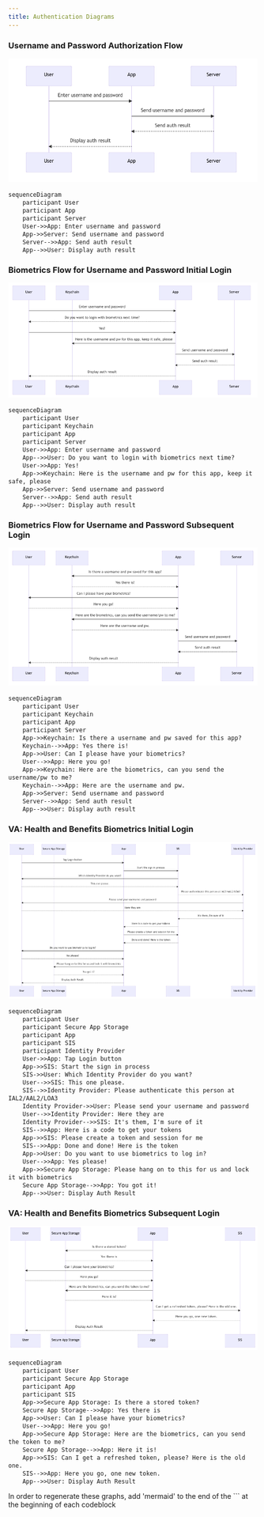 ```yaml
---
title: Authentication Diagrams
---
```


### Username and Password Authorization Flow
![Username and Password Authorization Flow](../../../../static/img/backend/username-and-password-authorization-flow.png)

```
sequenceDiagram
    participant User
    participant App
    participant Server
    User->>App: Enter username and password
    App->>Server: Send username and password
    Server-->>App: Send auth result
    App-->>User: Display auth result
```

### Biometrics Flow for Username and Password Initial Login
![Biometrics Flow for Username and Password Initial Login](../../../../static/img/backend/biometrics-flow-for-username-and-password-initial-login.png)

```
sequenceDiagram
    participant User
    participant Keychain
    participant App
    participant Server
    User->>App: Enter username and password
    App-->>User: Do you want to login with biometrics next time?
    User->>App: Yes!
    App->>Keychain: Here is the username and pw for this app, keep it safe, please
    App->>Server: Send username and password
    Server-->>App: Send auth result
    App-->>User: Display auth result
```

### Biometrics Flow for Username and Password Subsequent Login
![Biometrics Flow for Username and Password Subsequent Login](../../../../static/img/backend/biometrics-flow-for-username-and-password-subsequent-login.png)
```
sequenceDiagram
    participant User
    participant Keychain
    participant App
    participant Server
    App->>Keychain: Is there a username and pw saved for this app?
    Keychain-->>App: Yes there is!
    App->>User: Can I please have your biometrics?
    User-->>App: Here you go!
    App->>Keychain: Here are the biometrics, can you send the username/pw to me?
    Keychain-->>App: Here are the username and pw.
    App->>Server: Send username and password
    Server-->>App: Send auth result
    App-->>User: Display auth result
```

### VA: Health and Benefits Biometrics Initial Login
![Health and Benefits Biometrics Initial Login](../../../../static/img/backend/health-and-benefits-biometrics-initial-login.png)
```
sequenceDiagram
    participant User
    participant Secure App Storage
    participant App
    participant SIS
    participant Identity Provider
    User->>App: Tap Login button
    App->>SIS: Start the sign in process
    SIS->>User: Which Identity Provider do you want?
    User-->>SIS: This one please.
    SIS-->>Identity Provider: Please authenticate this person at IAL2/AAL2/LOA3
    Identity Provider->>User: Please send your username and password
    User-->>Identity Provider: Here they are
    Identity Provider-->>SIS: It's them, I'm sure of it
    SIS-->>App: Here is a code to get your tokens
    App->>SIS: Please create a token and session for me
    SIS-->>App: Done and done! Here is the token
    App->>User: Do you want to use biometrics to log in?
    User-->>App: Yes please!
    App->>Secure App Storage: Please hang on to this for us and lock it with biometrics
    Secure App Storage-->>App: You got it!
    App-->>User: Display Auth Result
```

### VA: Health and Benefits Biometrics Subsequent Login
![Health and Benefits Biometrics Subsequent Login](../../../../static/img/backend/health-and-benefits-biometrics-subsequent-login.png)
```
sequenceDiagram
    participant User
    participant Secure App Storage
    participant App
    participant SIS
    App->>Secure App Storage: Is there a stored token?
    Secure App Storage-->>App: Yes there is
    App->>User: Can I please have your biometrics?
    User-->>App: Here you go!
    App->>Secure App Storage: Here are the biometrics, can you send the token to me?
    Secure App Storage-->>App: Here it is!
    App->>SIS: Can I get a refreshed token, please? Here is the old one.
    SIS-->>App: Here you go, one new token.
    App-->>User: Display Auth Result
```

In order to regenerate these graphs, add 'mermaid' to the end of the \`\`\` at the beginning of each codeblock